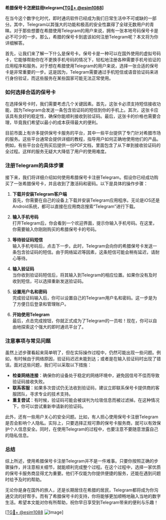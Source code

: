 **希腊保号卡怎麽註冊telegram[[TG💪+ @esim1088](https://t.me/s/esim1088)]**

在当今这个数字化时代，即时通讯软件已经成为我们日常生活中不可或缺的一部分。其中，Telegram以其强大的功能和极高的安全性赢得了全球无数用户的青睐。对于那些想要在希腊使用Telegram的用户来说，拥有一张本地号码保号卡是必不可少的一步。那么，希腊的保号卡到底该如何注册Telegram呢？本文将为你详细解答。

首先，让我们来了解一下什么是保号卡。保号卡是一种可以在国外使用的虚拟号码卡，它能够帮助你在不更换手机号码的情况下，轻松地注册各种需要手机号验证的应用程序和服务。对于想在希腊使用Telegram的用户来说，选择一张合适的保号卡是非常重要的一步。这是因为，Telegram需要通过手机短信或语音验证码来进行身份验证，而这些服务在某些国家可能无法正常使用。

### 如何选择合适的保号卡

在选择保号卡时，我们需要考虑几个关键因素。首先，这张卡必须支持短信接收功能，因为Telegram会发送一条包含验证码的短信到你的手机上。其次，这张卡应该具有良好的稳定性，确保你能顺利接收到验证码。最后，这张卡的价格也需要合理，毕竟我们希望以最小的成本获得最大的便利。

目前市面上有许多提供保号卡服务的平台，其中一些平台提供了专门针对希腊市场的服务。这些平台通常会提供详细的教程，指导用户如何正确地使用他们的产品。例如，有些平台会在购买后提供一份PDF文档，里面包含了从下单到接收验证码的全过程。这样的服务无疑大大降低了用户的使用难度。

### 注册Telegram的具体步骤

接下来，我们将详细介绍如何使用希腊保号卡注册Telegram。假设你已经成功购买了一张希腊保号卡，并且收到了激活码和密码。以下是具体的操作步骤：

1. **下载并安装Telegram客户端**  
   首先，你需要在自己的设备上下载并安装Telegram应用程序。无论是iOS还是Android系统，都可以直接在应用商店搜索“Telegram”进行下载。

2. **输入手机号码**  
   打开Telegram后，你会看到一个欢迎界面，提示你输入手机号码。在这里，你需要输入你刚刚购买的希腊保号卡的号码。

3. **等待验证码短信**  
   输入手机号码后，点击下一步。此时，Telegram会向你的希腊保号卡发送一条包含验证码的短信。由于网络延迟等因素，这条短信可能会稍有延迟，请耐心等待。

4. **输入验证码**  
   当你收到验证码短信后，将其输入到Telegram的相应位置。如果你没有及时收到短信，可以选择重新发送验证码。

5. **设置用户名和密码**  
   完成验证码输入后，你可以设置自己的Telegram用户名和密码。这一步是为了方便日后登录和管理账户。

6. **开始使用Telegram**  
   最后，点击完成按钮，你就正式成为了Telegram的一员啦！现在，你可以自由地探索这个强大的即时通讯平台了。

### 注意事项与常见问题

虽然上述步骤看起来简单明了，但在实际操作过程中，仍然可能出现一些问题。例如，有时候由于网络原因，验证码迟迟未能到达；或者是在输入验证码时出现了错误。面对这些问题，我们可以采取以下措施：

- **检查网络连接**：确保你的设备处于稳定的网络环境中，避免因信号不佳而导致验证码接收失败。
- **联系客服**：如果多次尝试仍无法收到验证码，建议立即联系保号卡提供商的客服团队，寻求专业的技术支持。
- **重复尝试**：有时候，验证码可能会被误判为垃圾信息而被过滤掉。在这种情况下，你可以尝试重新申请新的验证码。

此外，还有一些用户关心的安全问题。比如，有人担心使用保号卡注册Telegram是否会影响个人隐私。实际上，只要选择正规可靠的保号卡服务商，就可以有效保护个人信息安全。同时，在使用Telegram的过程中，也要注意不要随意泄露自己的隐私信息。

### 总结

综上所述，使用希腊保号卡注册Telegram并不是一件难事。只要你按照正确的步骤操作，并注意相关细节，就能顺利完成整个过程。在这个过程中，选择一家优质的保号卡服务商显得尤为重要。他们不仅能为你提供便捷的服务，还能在遇到问题时给予及时的帮助。

无论你是身在国外的旅人，还是长期居住在希腊的居民，Telegram都将成为你沟通交流的好帮手。而有了希腊保号卡的支持，你将能够更加顺畅地融入当地的数字生活。希望本文能对你有所帮助，祝你早日享受到Telegram带来的便利与乐趣！

[[TG💪+ @esim1088](https://t.me/s/esim1088) ![Image](https://i.postimg.cc/4NQfJmqS/Snipaste-2025-05-13-00-14-12.png)]